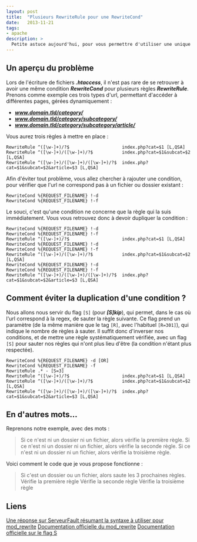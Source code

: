 ```yaml
---
layout: post
title:  "Plusieurs RewriteRule pour une RewriteCond"
date:   2013-11-21
tags:
- apache
description: >
  Petite astuce aujourd'hui, pour vous permettre d'utiliser une unique condition pour plusieurs règles dans vos <code>.htaccess</code>.
---
```


## Un aperçu du problème

Lors de l'écriture de fichiers ***.htaccess***, il n'est pas rare de se retrouver à avoir une même condition ***RewriteCond*** pour plusieurs règles ***RewriteRule***.
Prenons comme exemple ces trois types d'url, permettant d'accéder à différentes pages, gérées dynamiquement :

* ***www.domain.tld/category/***
* ***www.domain.tld/category/subcategory/***
* ***www.domain.tld/category/subcategory/article/***


Vous aurez trois règles à mettre en place :

	RewriteRule ^([\w-]+)/?$                    index.php?cat=$1 [L,QSA]
	RewriteRule ^([\w-]+)/([\w-]+)/?$           index.php?cat=$1&subcat=$2 [L,QSA]
	RewriteRule ^([\w-]+)/([\w-]+)/([\w-]+)/?$  index.php?cat=$1&subcat=$2&article=$3 [L,QSA]

Afin d'éviter tout problème, vous allez chercher à rajouter une condition, pour vérifier que l'url ne correspond pas à un fichier ou dossier existant :

	RewriteCond %{REQUEST_FILENAME} !-d
	RewriteCond %{REQUEST_FILENAME} !-f

Le souci, c'est qu'une condition ne concerne que la règle qui la suis immédiatement. Vous vous retrouvez donc à devoir dupliquer la condition :

	RewriteCond %{REQUEST_FILENAME} !-d
	RewriteCond %{REQUEST_FILENAME} !-f
	RewriteRule ^([\w-]+)/?$                    index.php?cat=$1 [L,QSA]
	RewriteCond %{REQUEST_FILENAME} !-d
	RewriteCond %{REQUEST_FILENAME} !-f
	RewriteRule ^([\w-]+)/([\w-]+)/?$           index.php?cat=$1&subcat=$2 [L,QSA]
	RewriteCond %{REQUEST_FILENAME} !-d
	RewriteCond %{REQUEST_FILENAME} !-f
	RewriteRule ^([\w-]+)/([\w-]+)/([\w-]+)/?$  index.php?cat=$1&subcat=$2&article=$3 [L,QSA]

## Comment éviter la duplication d'une condition ?

Nous allons nous servir du flag `[S]` (pour ***[S]kip***), qui permet, dans le cas où l'url correspond à la regex, de sauter la règle suivante. Ce flag prend un paramètre (de la même manière que le tag `[R]`, avec l'habituel `[R=301]`), qui indique le nombre de règles à sauter. Il suffit donc d'inverser nos conditions, et de mettre une règle systématiquement vérifiée, avec un flag `[S]` pour sauter nos règles qui n'ont plus lieu d'être (la condition n'étant plus respectée).

	RewriteCond %{REQUEST_FILENAME} -d [OR]
	RewriteCond %{REQUEST_FILENAME} -f
	RewriteRule .* - [S=3]
	RewriteRule ^([\w-]+)/?$                    index.php?cat=$1 [L,QSA]
	RewriteRule ^([\w-]+)/([\w-]+)/?$           index.php?cat=$1&subcat=$2 [L,QSA]
	RewriteRule ^([\w-]+)/([\w-]+)/([\w-]+)/?$  index.php?cat=$1&subcat=$2&article=$3 [L,QSA]

## En d'autres mots...

Reprenons notre exemple, avec des mots :
> Si ce n'est ni un dossier ni un fichier, alors vérifie la première règle.
> Si ce n'est ni un dossier ni un fichier, alors vérifie la seconde règle.
> Si ce n'est ni un dossier ni un fichier, alors vérifie la troisième règle.

Voici comment le code que je vous propose fonctionne :
> Si c'est un dossier ou un fichier, alors saute les 3 prochaines règles.
> Vérifie la première règle
> Vérifie la seconde règle
> Vérifie la troisième règle


## Liens
[Une réponse sur ServeurFault résumant la syntaxe à utiliser pour mod_rewrite](http://serverfault.com/a/214521/168109)
[Documentation officielle du mod_rewrite](http://httpd.apache.org/docs/current/mod/mod_rewrite.html)
[Documentation officielle sur le flag S](http://httpd.apache.org/docs/current/rewrite/flags.html#flag_s)